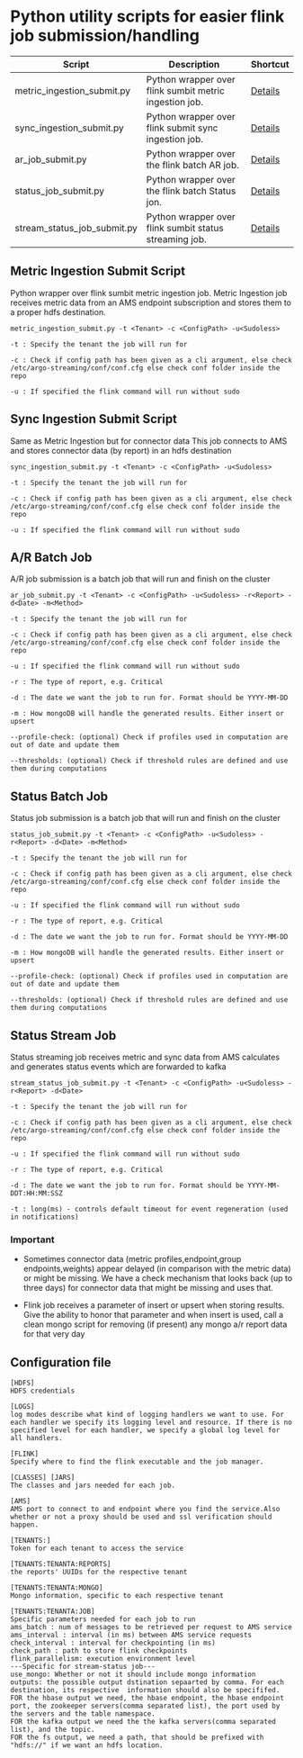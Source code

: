 # Python utility scripts for easier flink job submission/handling

| Script | Description | Shortcut |
|--------|-------------|---------- |
| metric_ingestion_submit.py | Python wrapper over flink sumbit metric ingestion job.| [Details](#ingest-metric) |
| sync_ingestion_submit.py | Python wrapper over flink submit sync ingestion job.| [Details](#ingest-synbc) |
| ar_job_submit.py | Python wrapper over the flink batch AR job. | [Details](#batch-ar) |
| status_job_submit.py | Python wrapper over the flink batch Status jon. | [Details](#batch-status) |
| stream_status_job_submit.py | Python wrapper over flink sumbit status streaming job. | [Details](#stream-status) |

<a id="ingest-metric"></a>
## Metric Ingestion Submit Script
Python wrapper over flink sumbit metric ingestion job.
Metric Ingestion job receives metric data from an AMS endpoint subscription and stores them to a proper hdfs destination.

`metric_ingestion_submit.py -t <Tenant> -c <ConfigPath> -u<Sudoless>`

`-t : Specify the tenant the job will run for`

`-c : Check if config path has been given as a cli argument, else check /etc/argo-streaming/conf/conf.cfg else check conf folder inside the repo`

`-u : If specified the flink command will run without sudo`

<a id="ingest-sync"></a>
## Sync Ingestion Submit Script
Same as Metric Ingestion but for connector data
This job connects to AMS and stores connector data (by report) in an hdfs destination

`sync_ingestion_submit.py -t <Tenant> -c <ConfigPath> -u<Sudoless>`

`-t : Specify the tenant the job will run for`

`-c : Check if config path has been given as a cli argument, else check /etc/argo-streaming/conf/conf.cfg else check conf folder inside the repo`

`-u : If specified the flink command will run without sudo`

<a id="batch-ar"></a>
## A/R Batch Job
A/R job submission is a batch job that will run and finish on the cluster

`ar_job_submit.py -t <Tenant> -c <ConfigPath> -u<Sudoless> -r<Report> -d<Date> -m<Method>`

`-t : Specify the tenant the job will run for`

`-c : Check if config path has been given as a cli argument, else check /etc/argo-streaming/conf/conf.cfg else check conf folder inside the repo`

`-u : If specified the flink command will run without sudo`

`-r : The type of report, e.g. Critical`

`-d : The date we want the job to run for. Format should be YYYY-MM-DD`

`-m : How mongoDB will handle the generated results. Either insert or upsert`

`--profile-check: (optional) Check if profiles used in computation are out of date and update them`

`--thresholds: (optional) Check if threshold rules are defined and use them during computations`

<a id="batch-status"></a>
## Status Batch Job
Status job submission is a batch job that will run and finish on the cluster

`status_job_submit.py -t <Tenant> -c <ConfigPath> -u<Sudoless> -r<Report> -d<Date> -m<Method>`

`-t : Specify the tenant the job will run for`

`-c : Check if config path has been given as a cli argument, else check /etc/argo-streaming/conf/conf.cfg else check conf folder inside the repo`

`-u : If specified the flink command will run without sudo`

`-r : The type of report, e.g. Critical`

`-d : The date we want the job to run for. Format should be YYYY-MM-DD`

`-m : How mongoDB will handle the generated results. Either insert or upsert`

`--profile-check: (optional) Check if profiles used in computation are out of date and update them`

`--thresholds: (optional) Check if threshold rules are defined and use them during computations`

<a id = "stream-status"></a>
## Status Stream Job
Status streaming job receives metric and sync data from AMS calculates and generates status events which are forwarded to kafka

`stream_status_job_submit.py -t <Tenant> -c <ConfigPath> -u<Sudoless> -r<Report> -d<Date>`

`-t : Specify the tenant the job will run for`

`-c : Check if config path has been given as a cli argument, else check /etc/argo-streaming/conf/conf.cfg else check conf folder inside the repo`

`-u : If specified the flink command will run without sudo`

`-r : The type of report, e.g. Critical`

`-d : The date we want the job to run for. Format should be YYYY-MM-DDT:HH:MM:SSZ`

`-t : long(ms) - controls default timeout for event regeneration (used in notifications)`

### Important

- Sometimes connector data (metric profiles,endpoint,group endpoints,weights) appear delayed (in comparison with the metric data) or might be missing. We have a check mechanism that looks back (up to three days) for connector data that might be missing and uses that.


- Flink job receives a parameter of insert or upsert when storing results. Give the ability to honor that parameter and when insert is used, call a clean mongo script for removing (if present) any mongo a/r report data for that very day

## Configuration file
```
[HDFS]
HDFS credentials

[LOGS]
log modes describe what kind of logging handlers we want to use. For each handler we specify its logging level and resource. If there is no specified level for each handler, we specify a global log level for all handlers.

[FLINK]
Specify where to find the flink executable and the job manager.

[CLASSES] [JARS]
The classes and jars needed for each job.

[AMS]
AMS port to connect to and endpoint where you find the service.Also whether or not a proxy should be used and ssl verification should happen.

[TENANTS:]
Token for each tenant to access the service

[TENANTS:TENANTA:REPORTS]
the reports' UUIDs for the respective tenant

[TENANTS:TENANTA:MONGO]
Mongo information, specific to each respective tenant

[TENANTS:TENANTA:JOB]
Specific parameters needed for each job to run
ams_batch : num of messages to be retrieved per request to AMS service
ams_interval : interval (in ms) between AMS service requests
check_interval : interval for checkpointing (in ms)
check_path : path to store flink checkpoints
flink_parallelism: execution environment level
---Specific for stream-status job---
use_mongo: Whether or not it should include mongo information
outputs: the possible output dstination sepaarted by comma. For each destination, its respective  information should also be specififed.
FOR the hbase output we need, the hbase endpoint, the hbase endpoint port, the zookeeper servers(comma separated list), the port used by the servers and the table namespace.
FOR the kafka output we need the the kafka servers(comma separated list), and the topic.
FOR the fs output, we need a path, that should be prefixed with "hdfs://" if we want an hdfs location.
```
